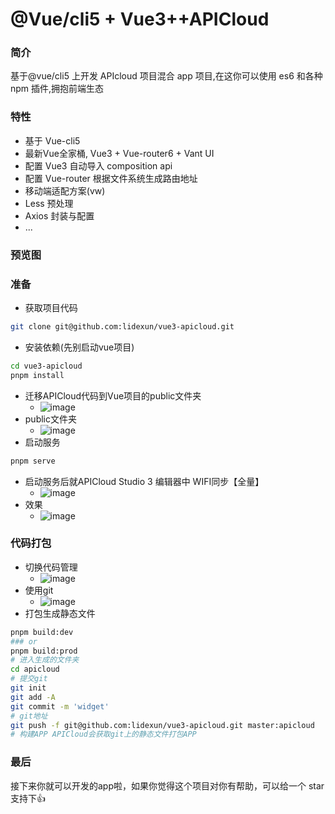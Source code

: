 # @Vue/cli5 + Vue3++APICloud

### 简介
基于@vue/cli5 上开发 APIcloud 项目混合 app 项目,在这你可以使用 es6 和各种 npm 插件,拥抱前端生态
### 特性

- 基于 Vue-cli5
- 最新Vue全家桶, Vue3 + Vue-router6 + Vant UI
- 配置 Vue3 自动导入 composition api
- 配置 Vue-router 根据文件系统生成路由地址
- 移动端适配方案(vw)
- Less 预处理
- Axios 封装与配置
- ...

### 预览图

<!-- ![image](https://i.hd-r.cn/8802d98a0b7391dc26e892532b6cb60f.png) -->
### 准备
- 获取项目代码
```sh
git clone git@github.com:lidexun/vue3-apicloud.git
```
- 安装依赖(先别启动vue项目)
```sh
cd vue3-apicloud
pnpm install
```
- 迁移APICloud代码到Vue项目的public文件夹
  - ![image](https://i.hd-r.cn/935dd8ce1f5363021f3ddebb04900555.jpg)
- public文件夹
  - ![image](https://i.hd-r.cn/7f8268256f1bb265cca3899a430ece35.jpg)
- 启动服务
```sh
pnpm serve
```
- 启动服务后就APICloud Studio 3 编辑器中 WIFI同步【全量】
    - ![image](https://i.hd-r.cn/283c5f64702895d191b1c06ac3c9698e.jpg)
- 效果
    - ![image](https://i.hd-r.cn/1ee3097ddc0419ca84418f28d570ff31.jpg)

### 代码打包
- 切换代码管理
  - ![image](https://i.hd-r.cn/d92751e51252a77dc620dc56627dae93.png)
- 使用git
    - ![image](https://i.hd-r.cn/e82941f1baf7a478d20a091e9c4e1fcb.png)
- 打包生成静态文件
```sh
pnpm build:dev
### or
pnpm build:prod
# 进入生成的文件夹
cd apicloud
# 提交git
git init
git add -A
git commit -m 'widget'
# git地址
git push -f git@github.com:lidexun/vue3-apicloud.git master:apicloud
# 构建APP APICloud会获取git上的静态文件打包APP
```
### 最后
接下来你就可以开发的app啦，如果你觉得这个项目对你有帮助，可以给一个 star 支持下👍

